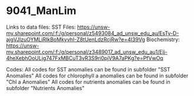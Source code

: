 # 9041_ManLim

Links to data files:
SST Files: https://unsw-my.sharepoint.com/:f:/g/personal/z5493084_ad_unsw_edu_au/EsTy-D-ajgVJlzuOYMLiRIkBoMkyvhI-Z8tUenLdzRcjRw?e=4I39Vg
Biochemistry: https://unsw-my.sharepoint.com/:f:/g/personal/z3489017_ad_unsw_edu_au1/Ejj-4heXebhOoULjg747FxMBCuT3vR3S9ri0pjV9A7aPKg?e=PfVwOq

Codes:
All codes for SST anomalies can be found in subfolder "SST Anomalies"
All codes for chlorophyll a anomalies can be found in subfolder "Chl a Anomalies"
All codes for nutrients anomalies can be found in subfolder "Nutrients Anomalies"
